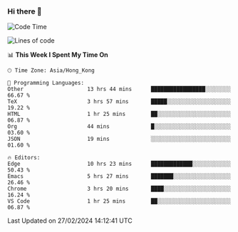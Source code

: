 ### Hi there 👋

<!--
**nicehiro/nicehiro** is a ✨ _special_ ✨ repository because its `README.md` (this file) appears on your GitHub profile.

Here are some ideas to get you started:

- 🔭 I’m currently working on ...
- 🌱 I’m currently learning ...
- 👯 I’m looking to collaborate on ...
- 🤔 I’m looking for help with ...
- 💬 Ask me about ...
- 📫 How to reach me: ...
- 😄 Pronouns: ...
- ⚡ Fun fact: ...
-->

<!--START_SECTION:waka-->
![Code Time](http://img.shields.io/badge/Code%20Time-260%20hrs%2052%20mins-blue)

![Lines of code](https://img.shields.io/badge/From%20Hello%20World%20I%27ve%20Written-2.6%20million%20lines%20of%20code-blue)

📊 **This Week I Spent My Time On** 

```text
🕑︎ Time Zone: Asia/Hong_Kong

💬 Programming Languages: 
Other                    13 hrs 44 mins      █████████████████░░░░░░░░   66.67 % 
TeX                      3 hrs 57 mins       █████░░░░░░░░░░░░░░░░░░░░   19.22 % 
HTML                     1 hr 25 mins        ██░░░░░░░░░░░░░░░░░░░░░░░   06.87 % 
Org                      44 mins             █░░░░░░░░░░░░░░░░░░░░░░░░   03.60 % 
JSON                     19 mins             ░░░░░░░░░░░░░░░░░░░░░░░░░   01.60 % 

🔥 Editors: 
Edge                     10 hrs 23 mins      █████████████░░░░░░░░░░░░   50.43 % 
Emacs                    5 hrs 27 mins       ███████░░░░░░░░░░░░░░░░░░   26.46 % 
Chrome                   3 hrs 20 mins       ████░░░░░░░░░░░░░░░░░░░░░   16.24 % 
VS Code                  1 hr 25 mins        ██░░░░░░░░░░░░░░░░░░░░░░░   06.87 % 
```


 Last Updated on 27/02/2024 14:12:41 UTC
<!--END_SECTION:waka-->
